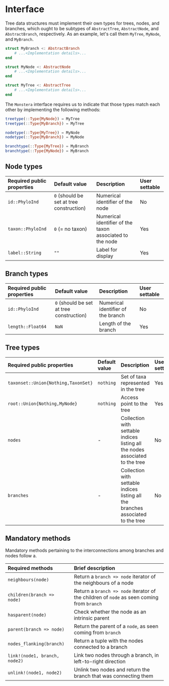 # Interface

Tree data structures must implement their own types for trees, nodes, and branches, which ought to be subtypes of `AbstractTree`, `AbstractNode`, and `AbstractBranch`, respectively. As an example, let's call them `MyTree`, `MyNode`, and `MyBranch`.

```julia
struct MyBranch <: AbstractBranch
    # ...<Implementation details>...
end

struct MyNode <: AbstractNode
    # ...<Implementation details>...
end

struct MyTree <: AbstractTree
    # ...<Implementation details>...
end
```

The `Monstera` interface requires us to indicate that those types match each other by implementing the following methods:

```julia
treetype(::Type{MyNode}) = MyTree
treetype(::Type{MyBranch}) = MyTree

nodetype(::Type{MyTree}) = MyNode
nodetype(::Type{MyBranch}) = MyNode

branchtype(::Type{MyTree}) = MyBranch
branchtype(::Type{MyNode}) = MyBranch
```

## Node types

| Required public properties | Default value | Description | User settable |
|:--------------------|:--------------|:------------|:--------------|
| `id::PhyloInd` | `0` (should be set at tree construction) | Numerical identifier of the node | No |
| `taxon::PhyloInd` | `0` (= no taxon) | Numerical identifier of the taxon associated to the node | Yes |
| `label::String` | `""` | Label for display | Yes |


## Branch types

| Required public properties | Default value | Description | User settable |
|:--------------------|:--------------|:------------|:--------------|
| `id::PhyloInd` | `0` (should be set at tree construction) | Numerical identifier of the branch | No |
| `length::Float64` | `NaN` | Length of the branch | Yes |


## Tree types

| Required public properties | Default value | Description | User settable |
|:--------------------|:--------------|:------------|:--------------|
| `taxonset::Union{Nothing,TaxonSet}` | `nothing` | Set of taxa represented in the tree | Yes |
| `root::Union{Nothing,MyNode}` | `nothing` | Access point to the tree | Yes |
| `nodes` | - | Collection with settable indices listing all the nodes associated to the tree | No |
| `branches` | - | Collection with settable indices listing all the branches associated to the tree | No |


## Mandatory methods

Mandatory methods pertaining to the interconnections among branches and nodes follow a.

| Required methods | Brief description |
|:-----------------|:------------------|
| `neighbours(node)` | Return a `branch => node` iterator of the neighbours of a node |
| `children(branch => node)` | Return a `branch => node` iterator of the children of `node` as seen coming from `branch` |
| `hasparent(node)` | Check whether the node as an intrinsic parent |
| `parent(branch => node)` | Return the parent of a `node`, as seen coming  from `branch` |
| `nodes_flanking(branch)` | Return a tuple with the nodes connected to a branch |
| `link!(node1, branch, node2)` | Link two nodes through a branch, in left-to-right direction |
| `unlink!(node1, node2)` | Unlink two nodes and return the branch that was connecting them |


